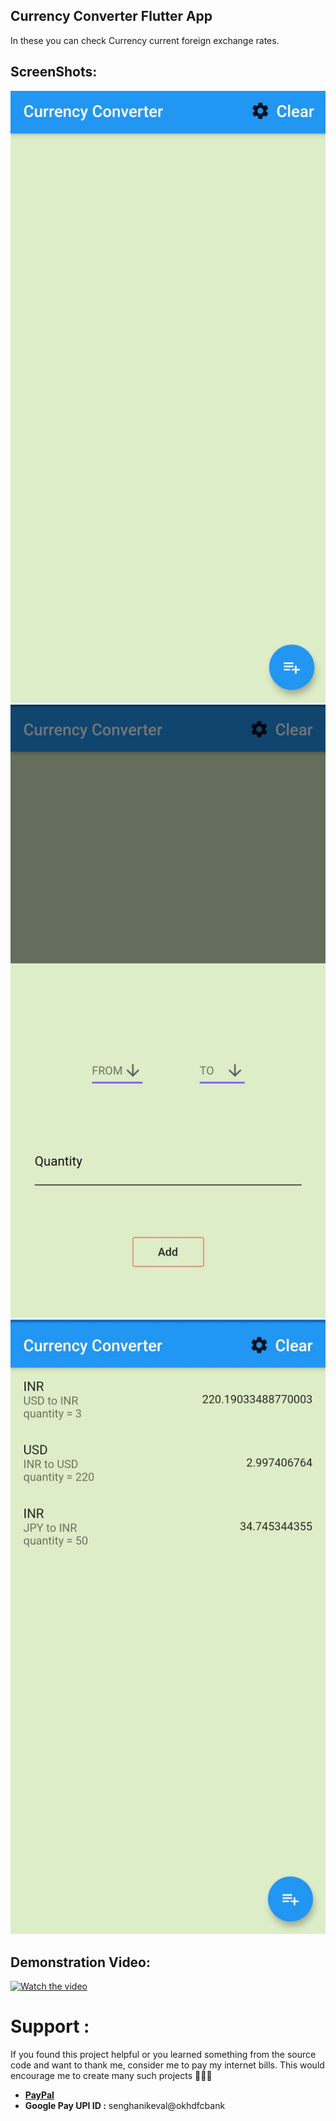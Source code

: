 ## Currency Converter Flutter App

In these you can check Currency current foreign exchange rates.

<h2>ScreenShots:</h2>

<img src="result/currency1.jpg">

<img src="result/currency2.jpg">

<img src="result/currency3.jpg">

<h2>Demonstration Video:</h2>

[![Watch the video](https://i.ytimg.com/vi/bc1MZVwMEiI/hqdefault.jpg?sqp=-oaymwEZCPYBEIoBSFXyq4qpAwsIARUAAIhCGAFwAQ==&rs=AOn4CLBlehu7Z1wtuplrl7iufKdggXGbew)](https://youtu.be/bc1MZVwMEiI)

# Support :

If you found this project helpful or you learned something from the source code and want to thank me, consider me to pay my internet bills. This would encourage me to create many such projects 👨🏻‍💻

<ul>
    <li><a href="https://www.paypal.me/kevalsenghani171"><b>PayPal</b></a></li>
    <li><b>Google Pay UPI ID :</b> senghanikeval@okhdfcbank</li>
</ul>
